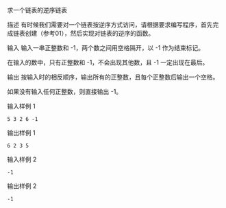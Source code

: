求一个链表的逆序链表

描述
有时候我们需要对一个链表按逆序方式访问，请根据要求编写程序，首先完成链表创建（参考01），然后实现对链表的逆序的函数。

输入
输入一串正整数和 -1，两个数之间用空格隔开，以 -1 作为结束标记。

在输入的数中，只有正整数和 -1，不会出现其他数，且 -1 一定出现在最后。

输出
按输入时的相反顺序，输出所有的正整数，且每个正整数后输出一个空格。

如果没有输入任何正整数，则直接输出 -1。

输入样例 1
```
5 3 2 6 -1
```

输出样例 1
```
6 2 3 5
```

输入样例 2
```
-1
```

输出样例 2
```
-1
```